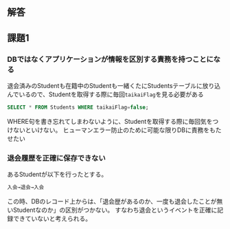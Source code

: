 ## 解答

## 課題1

### DBではなくアプリケーションが情報を区別する責務を持つことになる

退会済みのStudentも在籍中のStudentも一緒くたにStudentsテーブルに放り込んでいるので、Studentを取得する際に毎回`taikaiFlag`を見る必要がある
```sql
SELECT * FROM Students WHERE taikaiFlag=false;
```
WHERE句を書き忘れてしまわないように、Studentを取得する際に毎回気をつけないといけない。
ヒューマンエラー防止のために可能な限りDBに責務をもたせたい


### 退会履歴を正確に保存できない

あるStudentが以下を行ったとする。
```txt
入会→退会→入会
```
この時、DBのレコード上からは、「退会歴があるのか、一度も退会したことが無いStudentなのか」の区別がつかない。
すなわち退会というイベントを正確に記録できていないと考えられる。




